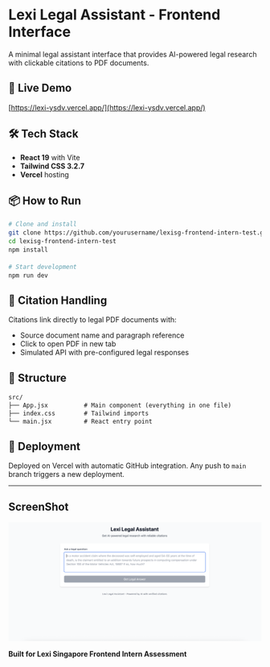 # Lexi Legal Assistant - Frontend Interface

A minimal legal assistant interface that provides AI-powered legal research with clickable citations to PDF documents.

## 🚀 Live Demo

[https://lexi-ysdv.vercel.app/](https://lexi-ysdv.vercel.app/)

## 🛠️ Tech Stack

- **React 19** with Vite
- **Tailwind CSS 3.2.7**
- **Vercel** hosting

## 📦 How to Run

```bash
# Clone and install
git clone https://github.com/yourusername/lexisg-frontend-intern-test.git
cd lexisg-frontend-intern-test
npm install

# Start development
npm run dev
```

## 🎯 Citation Handling

Citations link directly to legal PDF documents with:
- Source document name and paragraph reference
- Click to open PDF in new tab
- Simulated API with pre-configured legal responses

## 📁 Structure

```
src/
├── App.jsx          # Main component (everything in one file)
├── index.css        # Tailwind imports
└── main.jsx         # React entry point
```

## 🚀 Deployment

Deployed on Vercel with automatic GitHub integration. Any push to `main` branch triggers a new deployment.

---

## ScreenShot
![ScreenShot](image.png)

**Built for Lexi Singapore Frontend Intern Assessment**
